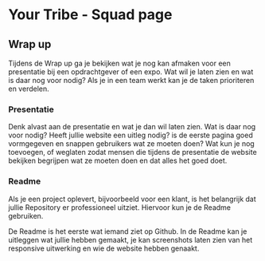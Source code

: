 # Your Tribe - Squad page

## Wrap up

Tijdens de Wrap up ga je bekijken wat je nog kan afmaken voor een presentatie bij een opdrachtgever of een expo.
Wat wil je laten zien en wat is daar nog voor nodig? 
Als je in een team werkt kan je de taken prioriteren en verdelen. 

### Presentatie

Denk alvast aan de presentatie en wat je dan wil laten zien. 
Wat is daar nog voor nodig? 
Heeft jullie website een uitleg nodig? is de eerste pagina goed vormgegeven en snappen gebruikers wat ze moeten doen? 
Wat kun je nog toevoegen, of weglaten zodat mensen die tijdens de presentatie de website bekijken begrijpen wat ze moeten doen en dat alles het goed doet.

### Readme

Als je een project oplevert, bijvoorbeeld voor een klant, is het belangrijk dat jullie Repository er professioneel uitziet. 
Hiervoor kun je de Readme gebruiken. 

De Readme is het eerste wat iemand ziet op Github. 
In de Readme kan je uitleggen wat jullie hebben gemaakt, je kan screenshots laten zien van het responsive uitwerking en wie de website hebben genaakt.
